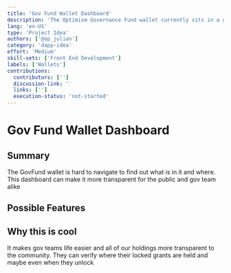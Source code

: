 ```yaml
---
title: 'Gov Fund Wallet Dashboard'
description: 'The Optimism Governance Fund wallet currently sits in a gnosis safe account. A dashboard would be a useful tool to the governance team to be able to track all of the different subsafes in their account with relevant information (name, OP amount, unlock date, etc). This would also be a useful tool to the community for more visibility into what is in the OP governance wallet. '
lang: 'en-US'
type: 'Project Idea'
authors: ['@op_julian']
category: 'dapp-idea'
effort: 'Medium'
skill-sets: ['Front End Development']
labels: ['Wallets']
contributions:
  contributors: ['']
  discussion-link: ''
  links: ['']
  execution-status: 'not-started'
---
```


# Gov Fund Wallet Dashboard

## Summary

The GovFund wallet is hard to navigate to find out what is in it and where. This dashboard can make it more transparent for the public and gov team alike

## Possible Features

## Why this is cool

It makes gov teams life easier and all of our holdings more transparent to the community. They can verify where their locked grants are held and maybe even when they unlock
